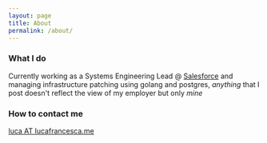```yaml
---
layout: page
title: About
permalink: /about/
---
```


### What I do

Currently working as a Systems Engineering Lead @ [Salesforce](https://www.salesforce.com/) and managing infrastructure patching using golang and postgres, _anything_ that I post doesn't reflect the view of my employer but only *mine*

### How to contact me

[luca AT lucafrancesca.me](mailto:luca@lucafrancesca.me)

